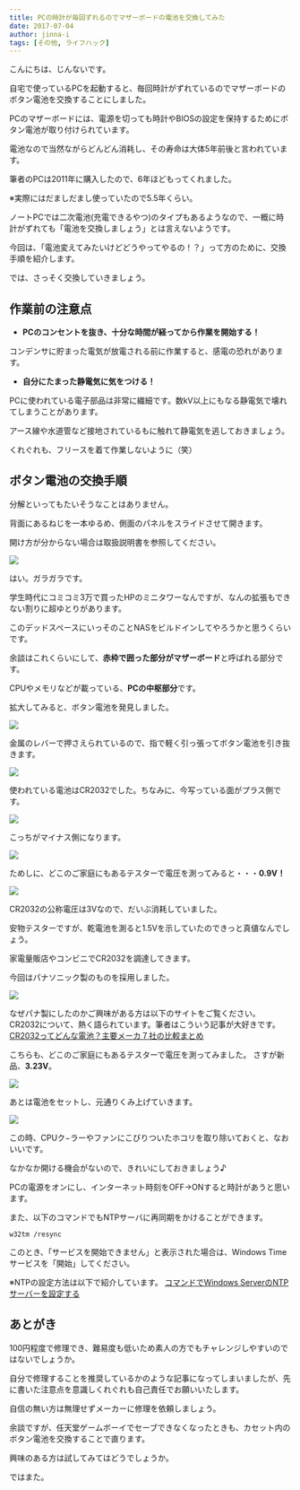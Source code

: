 ```yaml
---
title: PCの時計が毎回ずれるのでマザーボードの電池を交換してみた
date: 2017-07-04
author: jinna-i
tags: [その他, ライフハック]
---
```


こんにちは、じんないです。

自宅で使っているPCを起動すると、毎回時計がずれているのでマザーボードのボタン電池を交換することにしました。

PCのマザーボードには、電源を切っても時計やBIOSの設定を保持するためにボタン電池が取り付けられています。

電池なので当然ながらどんどん消耗し、その寿命は大体5年前後と言われています。

筆者のPCは2011年に購入したので、6年ほどもってくれました。

※実際にはだましだまし使っていたので5.5年くらい。

ノートPCでは二次電池(充電できるやつ)のタイプもあるようなので、一概に時計がずれても「電池を交換しましょう」とは言えないようです。

今回は、「電池変えてみたいけどどうやってやるの！？」って方のために、交換手順を紹介します。

では、さっそく交換していきましょう。

## 作業前の注意点

* **PCのコンセントを抜き、十分な時間が経ってから作業を開始する！**

コンデンサに貯まった電気が放電される前に作業すると、感電の恐れがあります。

* **自分にたまった静電気に気をつける！**

PCに使われている電子部品は非常に繊細です。数kV以上にもなる静電気で壊れてしまうことがあります。

アース線や水道管など接地されているもに触れて静電気を逃しておきましょう。

くれぐれも、フリースを着て作業しないように（笑）

## ボタン電池の交換手順

分解といってもたいそうなことはありません。

背面にあるねじを一本ゆるめ、側面のパネルをスライドさせて開きます。

開け方が分からない場合は取扱説明書を参照してください。

![](images/replace-battery-on-motherboard-1.jpg)

はい。ガラガラです。

学生時代にコミコミ3万で買ったHPのミニタワーなんですが、なんの拡張もできない割りに超ゆとりがあります。

このデッドスペースにいっそのことNASをビルドインしてやろうかと思うくらいです。

余談はこれくらいにして、**赤枠で囲った部分がマザーボード**と呼ばれる部分です。

CPUやメモリなどが載っている、**PCの中枢部分**です。

拡大してみると、ボタン電池を発見しました。

![](images/replace-battery-on-motherboard-2.jpg)

金属のレバーで押さえられているので、指で軽く引っ張ってボタン電池を引き抜きます。

![](images/replace-battery-on-motherboard-3.jpg)

使われている電池はCR2032でした。ちなみに、今写っている面がプラス側です。

![](images/replace-battery-on-motherboard-4.jpg)

こっちがマイナス側になります。

![](images/replace-battery-on-motherboard-5.jpg)

ためしに、どこのご家庭にもあるテスターで電圧を測ってみると・・・**0.9V！**

![](images/replace-battery-on-motherboard-6.jpg)

CR2032の公称電圧は3Vなので、だいぶ消耗していました。

安物テスターですが、乾電池を測ると1.5Vを示していたのできっと真値なんでしょう。

家電量販店やコンビニでCR2032を調達してきます。

今回はパナソニック製のものを採用しました。

![](images/replace-battery-on-motherboard-7.jpg)

なぜパナ製にしたのかご興味がある方は以下のサイトをご覧ください。
CR2032について、熱く語られています。筆者はこういう記事が大好きです。
[CR2032ってどんな電池？主要メーカ７社の比較まとめ](http://rbs.ta36.com/?p=20398)

こちらも、どこのご家庭にもあるテスターで電圧を測ってみました。
さすが新品、**3.23V**。

![](images/replace-battery-on-motherboard-8.jpg)

あとは電池をセットし、元通りくみ上げていきます。

![](images/replace-battery-on-motherboard-9.jpg)

この時、CPUク−ラーやファンにこびりついたホコリを取り除いておくと、なおいいです。

なかなか開ける機会がないので、きれいにしておきましょう♪

PCの電源をオンにし、インターネット時刻をOFF→ONすると時計があうと思います。

また、以下のコマンドでもNTPサーバに再同期をかけることができます。

` w32tm /resync `

このとき、「サービスを開始できません」と表示された場合は、Windows Time サービスを「開始」してください。

※NTPの設定方法は以下で紹介しています。
[コマンドでWindows ServerのNTPサーバーを設定する](https://mseeeen.msen.jp/set-ntp-server-with-command-in-windows-server/)

## あとがき

100円程度で修理でき、難易度も低いため素人の方でもチャレンジしやすいのではないでしょうか。

自分で修理することを推奨しているかのような記事になってしまいましたが、先に書いた注意点を意識しくれぐれも自己責任でお願いいたします。

自信の無い方は無理せずメーカーに修理を依頼しましょう。

余談ですが、任天堂ゲームボーイでセーブできなくなったときも、カセット内のボタン電池を交換することで直ります。

興味のある方は試してみてはどうでしょうか。

ではまた。
